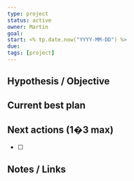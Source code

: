 ```yaml
---
type: project
status: active
owner: Martin
goal: 
start: <% tp.date.now("YYYY-MM-DD") %>
due:
tags: [project]
---
```

## Hypothesis / Objective
## Current best plan
## Next actions (1�3 max)
- [ ] 
## Notes / Links
